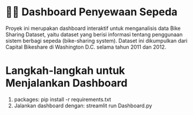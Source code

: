 # 🚴‍♂️ Dashboard Penyewaan Sepeda

Proyek ini merupakan dashboard interaktif untuk menganalisis data Bike Sharing Dataset, yaitu dataset yang berisi informasi tentang penggunaan sistem berbagi sepeda (bike-sharing system). Dataset ini dikumpulkan dari Capital Bikeshare di Washington D.C. selama tahun 2011 dan 2012.

# Langkah-langkah untuk Menjalankan Dashboard
1. packages: pip install -r requirements.txt
2. Jalankan dashboard dengan: streamlit run Dashboard.py
